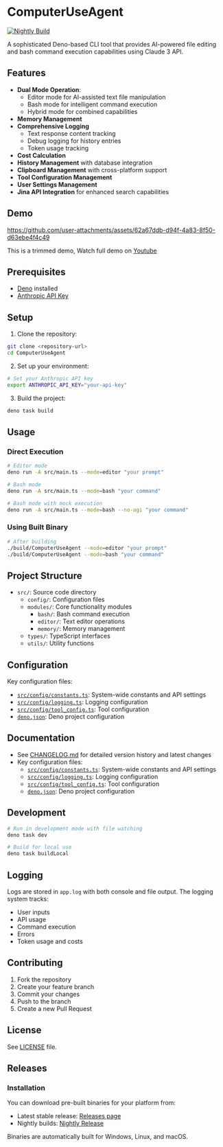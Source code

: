 # ComputerUseAgent
[![Nightly Build](https://github.com/yourusername/ComputerUseAgent/actions/workflows/nightly.yml/badge.svg)](https://github.com/yourusername/ComputerUseAgent/actions/workflows/nightly.yml)

A sophisticated Deno-based CLI tool that provides AI-powered file editing and bash command execution capabilities using Claude 3 API.

## Features

- **Dual Mode Operation**:
  - Editor mode for AI-assisted text file manipulation
  - Bash mode for intelligent command execution
  - Hybrid mode for combined capabilities
- **Memory Management**
- **Comprehensive Logging**
  - Text response content tracking
  - Debug logging for history entries
  - Token usage tracking
- **Cost Calculation**
- **History Management** with database integration
- **Clipboard Management** with cross-platform support
- **Tool Configuration Management**
- **User Settings Management**
- **Jina API Integration** for enhanced search capabilities

## Demo



https://github.com/user-attachments/assets/62a67ddb-d94f-4a83-8f50-d63ebe4f4c49

This is a trimmed demo, Watch full demo on [Youtube](https://youtu.be/lX_jZ18HoGA)

## Prerequisites

- [Deno](https://deno.land/) installed
- [Anthropic API Key](https://www.anthropic.com/api)

## Setup

1. Clone the repository:
```sh
git clone <repository-url>
cd ComputerUseAgent
```

2. Set up your environment:
```sh
# Set your Anthropic API key
export ANTHROPIC_API_KEY="your-api-key"
```

3. Build the project:
```sh
deno task build
```

## Usage

### Direct Execution

```sh
# Editor mode
deno run -A src/main.ts --mode=editor "your prompt"

# Bash mode
deno run -A src/main.ts --mode=bash "your command"

# Bash mode with mock execution
deno run -A src/main.ts --mode=bash --no-agi "your command"
```

### Using Built Binary

```sh
# After building
./build/ComputerUseAgent --mode=editor "your prompt"
./build/ComputerUseAgent --mode=bash "your command"
```

## Project Structure

- `src/`: Source code directory
  - `config/`: Configuration files
  - `modules/`: Core functionality modules
    - `bash/`: Bash command execution
    - `editor/`: Text editor operations
    - `memory/`: Memory management
  - `types/`: TypeScript interfaces
  - `utils/`: Utility functions

## Configuration

Key configuration files:

- [`src/config/constants.ts`](src/config/constants.ts): System-wide constants and API settings
- [`src/config/logging.ts`](src/config/logging.ts): Logging configuration
- [`src/config/tool_config.ts`](src/config/tool_config.ts): Tool configuration
- [`deno.json`](deno.json): Deno project configuration

## Documentation

- See [CHANGELOG.md](CHANGELOG.md) for detailed version history and latest changes
- Key configuration files:
  - [`src/config/constants.ts`](src/config/constants.ts): System-wide constants and API settings
  - [`src/config/logging.ts`](src/config/logging.ts): Logging configuration
  - [`src/config/tool_config.ts`](src/config/tool_config.ts): Tool configuration
  - [`deno.json`](deno.json): Deno project configuration

## Development

```sh
# Run in development mode with file watching
deno task dev

# Build for local use
deno task buildLocal
```

## Logging

Logs are stored in `app.log` with both console and file output. The logging system tracks:
- User inputs
- API usage
- Command execution
- Errors
- Token usage and costs

## Contributing

1. Fork the repository
2. Create your feature branch
3. Commit your changes
4. Push to the branch
5. Create a new Pull Request

## License

See [LICENSE](LICENSE) file.

## Releases
### Installation
You can download pre-built binaries for your platform from:
- Latest stable release: [Releases page](https://github.com/PrashamTrivedi/ComputerUseAgent/releases/latest)
- Nightly builds: [Nightly Release](https://github.com/PrashamTrivedi/ComputerUseAgent/releases/tag/nightly)

Binaries are automatically built for Windows, Linux, and macOS.
